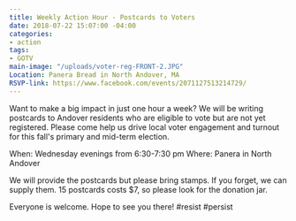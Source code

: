 ```yaml
---
title: Weekly Action Hour - Postcards to Voters
date: 2018-07-22 15:07:00 -04:00
categories:
- action
tags:
- GOTV
main-image: "/uploads/voter-reg-FRONT-2.JPG"
Location: Panera Bread in North Andover, MA
RSVP-link: https://www.facebook.com/events/2071127513214729/
---
```


Want to make a big impact in just one hour a week? We will be writing postcards to Andover residents who are eligible to vote but are not yet registered. Please come help us drive local voter engagement and turnout for this fall's primary and mid-term election. 

When: Wednesday evenings from 6:30-7:30 pm
Where: Panera in North Andover

We will provide the postcards but please bring stamps. If you forget, we can supply them. 15 postcards costs $7, so please look for the donation jar. 

Everyone is welcome. Hope to see you there! #resist #persist